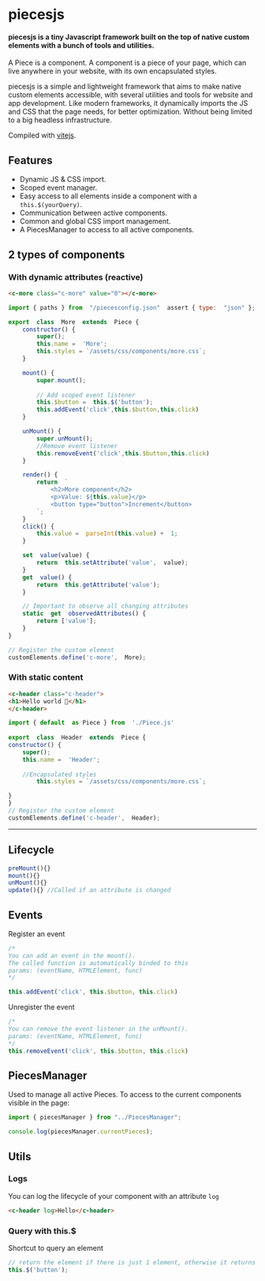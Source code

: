 
# piecesjs

#### piecesjs is a tiny Javascript framework built on the top of native custom elements with a bunch of tools and utilities.

A Piece is a component. A component is a piece of your page, which can live anywhere in your website, with its own encapsulated styles.

piecesjs is a simple and lightweight framework that aims to make native custom elements accessible, with several utilities and tools for website and app development.
Like modern frameworks, it dynamically imports the JS and CSS that the page needs, for better optimization. Without being limited to a big headless infrastructure.

Compiled with [vitejs](https://vitejs.dev/).


## Features

- Dynamic JS & CSS import.
- Scoped event manager.
- Easy access to all elements inside a component with a `this.$(yourQuery)`.
- Communication between active components.
- Common and global CSS import management.
- A PiecesManager to access to all active components.

## 2 types of components

### With dynamic attributes (reactive)
```html
<c-more class="c-more" value="0"></c-more>
```

```js
import { paths } from  "/piecesconfig.json"  assert { type:  "json" };

export  class  More  extends  Piece {
	constructor() {
		super();
		this.name =  'More';
		this.styles = `/assets/css/components/more.css`;
	}

	mount() {
		super.mount();	
		
		// Add scoped event listener
		this.$button =  this.$('button');
		this.addEvent('click',this.$button,this.click)
	}

	unMount() {
		super.unMount();
		//Remove event listener
		this.removeEvent('click',this.$button,this.click)
	}

	render() {
		return  `
			<h2>More component</h2>
			<p>Value: ${this.value}</p>
			<button type="button">Increment</button>
		`;
	}
	click() {
		this.value =  parseInt(this.value) +  1;
	}

	set  value(value) {
		return  this.setAttribute('value',  value);
	}
	get  value() {
		return  this.getAttribute('value');
	}

	// Important to observe all changing attributes
	static  get  observedAttributes() {
		return ['value'];
	}
}

// Register the custom element
customElements.define('c-more',  More);
```

### With static content

```html
<c-header class="c-header">
<h1>Hello world 🫶</h1>
</c-header>
```
 
```js
import { default  as Piece } from  './Piece.js'
  
export  class  Header  extends  Piece {
constructor() {
	super();
	this.name =  'Header';
	
	//Encapsulated styles
		this.styles = `/assets/css/components/more.css`;

}
}
// Register the custom element
customElements.define('c-header',  Header);
```
---
## Lifecycle
```js
preMount(){}
mount(){}
unMount(){}
update(){} //Called if an attribute is changed
```

## Events
Register an event
```js
/* 
You can add an event in the mount(). 
The called function is automatically binded to this
params: (eventName, HTMLElement, func)
*/

this.addEvent('click', this.$button, this.click)
```
Unregister the event
```js
/* 
You can remove the event listener in the unMount(). 
params: (eventName, HTMLElement, func)
*/
this.removeEvent('click', this.$button, this.click)
```

## PiecesManager
Used to manage all active Pieces. 
To access to the current components visible in the page:
```js
import { piecesManager } from "../PiecesManager";

console.log(piecesManager.currentPieces);
```

## Utils

### Logs
You can log the lifecycle of your component with an attribute `log`

```html
<c-header log>Hello</c-header>
```

### Query with this.$
Shortcut to query an element
```js
// return the element if there is just 1 element, otherwise it returns an array of elements
this.$('button'); 
```